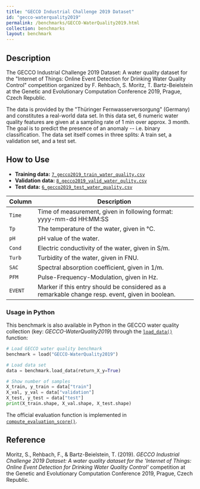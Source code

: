 ```yaml
---
title: "GECCO Industrial Challenge 2019 Dataset"
id: "gecco-waterquality2019"
permalink: /benchmarks/GECCO-WaterQuality2019.html
collection: benchmarks
layout: benchmark
---
```


## Description

The GECCO Industrial Challenge 2019 Dataset: A water quality dataset for the "Internet of Things:
Online Event Detection for Drinking Water Quality Control" competition organized by F. Rehbach,
S. Moritz, T. Bartz-Beielstein at the Genetic and Evolutionary Computation Conference 2019,
Prague, Czech Republic.

The data is provided by the "Thüringer Fernwasserversorgung" (Germany) and
constitutes a real-world data set.
In this data set, 6 numeric water quality features are given at a sampling rate of 1 min
over approx. 3 month.
The goal is to predict the presence of an anomaly -- i.e. binary classification.
The data set itself comes in three splits: A train set, a validation set, and a test set.

## How to Use

- **Training data:** [`7_gecco2019_train_water_quality.csv`](https://zenodo.org/records/4304080/files/7_gecco2019_train_water_quality.csv?download=1)
- **Validation data:** [`8_gecco2019_valid_water_qulity.csv`](https://zenodo.org/records/4304080/files/8_gecco2019_valid_water_qulity.csv?download=1)
- **Test data:** [`6_gecco2019_test_water_quality.csv`](https://zenodo.org/records/4304080/files/6_gecco2019_test_water_quality.csv?download=1)


| Column  | Description                                                                                      |
|---------|--------------------------------------------------------------------------------------------------|
| `Time`  | Time of measurement, given in following format: yyyy-mm-dd HH:MM:SS                              |
| `Tp`    | The temperature of the water, given in °C.                                                       |
| `pH`    | pH value of the water.                                                                           |
| `Cond`  | Electric conductivity of the water, given in S/m.                                                |
| `Turb`  | Turbidity of the water, given in FNU.                                                            |
| `SAC`   | Spectral absorption coefficient, given in 1/m.                                                   |
| `PFM`   | Pulse-Frequency-Modulation, given in Hz.                                                         |
| `EVENT` | Marker if this entry should be considered as a remarkable change resp. event, given in boolean.  |


### Usage in Python

This benchmark is also available in Python in the GECCO water quality collection (key: *GECCO-WaterQuality2019*)
through the
[```load_data()```](https://waterbenchmarkhub.readthedocs.io/en/latest/water_benchmark_hub.gecco_waterquality.html#water_benchmark_hub.gecco_waterquality.gecco_water_quality.GeccoWaterQuality2019.load_data)
function:
```python
# Load GECCO water quality benchmark
benchmark = load("GECCO-WaterQuality2019")

# Load data set
data = benchmark.load_data(return_X_y=True)

# Show number of samples
X_train, y_train = data["train"]
X_val, y_val = data["validation"]
X_test, y_test = data["test"]
print(X_train.shape, X_val.shape, X_test.shape)
```

The official evaluation function is implemented in [```compute_evaluation_score()```](https://waterbenchmarkhub.readthedocs.io/en/latest/water_benchmark_hub.gecco_waterquality.html#water_benchmark_hub.gecco_waterquality.gecco_water_quality.GeccoWaterQuality.compute_evaluation_score).

## Reference

Moritz, S., Rehbach, F., & Bartz-Beielstein, T. (2019). *GECCO Industrial Challenge 2019 Dataset:
A water quality dataset for the 'Internet of Things: Online Event Detection for Drinking Water
Quality Control'* competition at the
Genetic and Evolutionary Computation Conference 2019, Prague, Czech Republic.
[<i class="bi bi-link"></i>](https://doi.org/10.5281/zenodo.3884443)